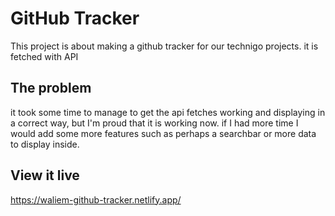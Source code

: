 # GitHub Tracker

This project is about making a github tracker for our technigo projects. it is fetched with API 

## The problem

it took some time to manage to get the api fetches working and displaying in a correct way, but I'm proud that it is working now. if I had more time I would add some more features such as perhaps a searchbar or more data to display inside. 

## View it live

https://waliem-github-tracker.netlify.app/
